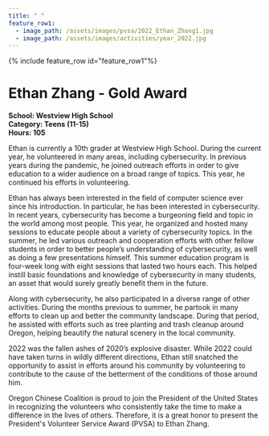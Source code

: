 ```yaml
---
title: " "
feature_row1:
  - image_path: /assets/images/pvsa/2022_Ethan_Zhang1.jpg
  - image_path: /assets/images/activities/year_2022.jpg
---
```


{% include feature_row id="feature_row1"%}

# Ethan Zhang - Gold Award

**School: Westview High School**  
**Category: Teens (11-15)**  
**Hours: 105**  

Ethan is currently a 10th grader at Westview High School. During the current year, he volunteered in many areas, including cybersecurity. In previous years during the pandemic, he joined outreach efforts in order to give education to a wider audience on a broad range of topics. This year, he continued his efforts in volunteering. 

Ethan has always been interested in the field of computer science ever since his introduction. In particular, he has been interested in cybersecurity. In recent years, cybersecurity has become a burgeoning field and topic in the world among most people. This year, he organized and hosted many sessions to educate people about a variety of cybersecurity topics. In the summer, he led various outreach and cooperation efforts with other fellow students in order to better people’s understanding of cybersecurity,  as well as doing a few presentations himself. This summer education program is four-week long with eight sessions that lasted two hours each. This helped instill basic foundations and knowledge of cybersecurity in many students, an asset that would surely greatly benefit them in the future.

Along with cybersecurity, he also participated in a diverse range of other activities. During the months previous to summer, he partook in many efforts to clean up and better the community landscape. During that period, he assisted with efforts such as tree planting and trash cleanup around Oregon, helping beautify the natural scenery in the local community.

2022 was the fallen ashes of 2020’s explosive disaster. While 2022 could have taken turns in wildly different directions, Ethan still snatched the opportunity to assist in efforts around his community by volunteering to contribute to the cause of the betterment of the conditions of those around him.

Oregon Chinese Coalition is proud to join the President of the United States in recognizing the volunteers who consistently take the time to make a difference in the lives of others. Therefore, it is a great honor to present the President's Volunteer Service Award (PVSA) to Ethan Zhang.
